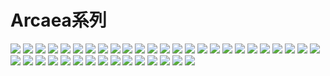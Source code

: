 # Arcaea系列

![](https://cdn.jsdelivr.net/gh/2x-ercha/twikoo-magic/image/Arcaea/184064198.png)
![](https://cdn.jsdelivr.net/gh/2x-ercha/twikoo-magic/image/Arcaea/184064199.png)
![](https://cdn.jsdelivr.net/gh/2x-ercha/twikoo-magic/image/Arcaea/184064200.png)
![](https://cdn.jsdelivr.net/gh/2x-ercha/twikoo-magic/image/Arcaea/184064201.png)
![](https://cdn.jsdelivr.net/gh/2x-ercha/twikoo-magic/image/Arcaea/184064202.png)
![](https://cdn.jsdelivr.net/gh/2x-ercha/twikoo-magic/image/Arcaea/184064203.png)
![](https://cdn.jsdelivr.net/gh/2x-ercha/twikoo-magic/image/Arcaea/184064204.png)
![](https://cdn.jsdelivr.net/gh/2x-ercha/twikoo-magic/image/Arcaea/184064205.png)
![](https://cdn.jsdelivr.net/gh/2x-ercha/twikoo-magic/image/Arcaea/184064206.png)
![](https://cdn.jsdelivr.net/gh/2x-ercha/twikoo-magic/image/Arcaea/184064207.png)
![](https://cdn.jsdelivr.net/gh/2x-ercha/twikoo-magic/image/Arcaea/184064208.png)
![](https://cdn.jsdelivr.net/gh/2x-ercha/twikoo-magic/image/Arcaea/184064209.png)
![](https://cdn.jsdelivr.net/gh/2x-ercha/twikoo-magic/image/Arcaea/184064210.png)
![](https://cdn.jsdelivr.net/gh/2x-ercha/twikoo-magic/image/Arcaea/184064211.png)
![](https://cdn.jsdelivr.net/gh/2x-ercha/twikoo-magic/image/Arcaea/184064212.png)
![](https://cdn.jsdelivr.net/gh/2x-ercha/twikoo-magic/image/Arcaea/184064213.png)
![](https://cdn.jsdelivr.net/gh/2x-ercha/twikoo-magic/image/Arcaea/184064214.png)
![](https://cdn.jsdelivr.net/gh/2x-ercha/twikoo-magic/image/Arcaea/184064215.png)
![](https://cdn.jsdelivr.net/gh/2x-ercha/twikoo-magic/image/Arcaea/184064216.png)
![](https://cdn.jsdelivr.net/gh/2x-ercha/twikoo-magic/image/Arcaea/184064217.png)
![](https://cdn.jsdelivr.net/gh/2x-ercha/twikoo-magic/image/Arcaea/184064218.png)
![](https://cdn.jsdelivr.net/gh/2x-ercha/twikoo-magic/image/Arcaea/184064219.png)
![](https://cdn.jsdelivr.net/gh/2x-ercha/twikoo-magic/image/Arcaea/184064220.png)
![](https://cdn.jsdelivr.net/gh/2x-ercha/twikoo-magic/image/Arcaea/184064221.png)
![](https://cdn.jsdelivr.net/gh/2x-ercha/twikoo-magic/image/Arcaea/184064222.png)
![](https://cdn.jsdelivr.net/gh/2x-ercha/twikoo-magic/image/Arcaea/184064223.png)
![](https://cdn.jsdelivr.net/gh/2x-ercha/twikoo-magic/image/Arcaea/184064224.png)
![](https://cdn.jsdelivr.net/gh/2x-ercha/twikoo-magic/image/Arcaea/184064225.png)
![](https://cdn.jsdelivr.net/gh/2x-ercha/twikoo-magic/image/Arcaea/184064226.png)
![](https://cdn.jsdelivr.net/gh/2x-ercha/twikoo-magic/image/Arcaea/184064227.png)
![](https://cdn.jsdelivr.net/gh/2x-ercha/twikoo-magic/image/Arcaea/184064228.png)
![](https://cdn.jsdelivr.net/gh/2x-ercha/twikoo-magic/image/Arcaea/184064229.png)
![](https://cdn.jsdelivr.net/gh/2x-ercha/twikoo-magic/image/Arcaea/184064230.png)
![](https://cdn.jsdelivr.net/gh/2x-ercha/twikoo-magic/image/Arcaea/184064231.png)
![](https://cdn.jsdelivr.net/gh/2x-ercha/twikoo-magic/image/Arcaea/184064232.png)
![](https://cdn.jsdelivr.net/gh/2x-ercha/twikoo-magic/image/Arcaea/184064233.png)
![](https://cdn.jsdelivr.net/gh/2x-ercha/twikoo-magic/image/Arcaea/184064234.png)
![](https://cdn.jsdelivr.net/gh/2x-ercha/twikoo-magic/image/Arcaea/184064235.png)
![](https://cdn.jsdelivr.net/gh/2x-ercha/twikoo-magic/image/Arcaea/184064236.png)
![](https://cdn.jsdelivr.net/gh/2x-ercha/twikoo-magic/image/Arcaea/184064237.png)
